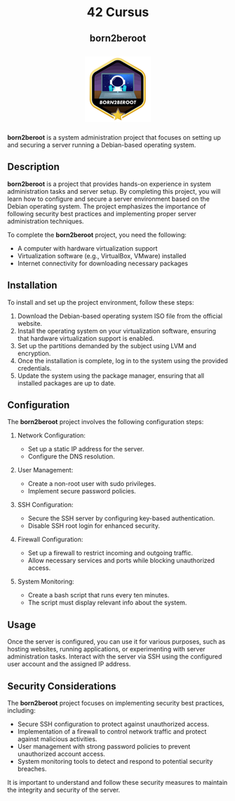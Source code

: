 <h1 align=center>
  42 Cursus
 </h1>
<h2 align=center>
  born2beroot
</h2>
<h2 align=center>

  ![born Logo](https://github.com/beatrizdile/beatrizdile-utils/blob/master/born2berootm.png)
</h2>

**born2beroot** is a system administration project that focuses on setting up and securing a server running a Debian-based operating system.

## Description

**born2beroot** is a project that provides hands-on experience in system administration tasks and server setup. By completing this project, you will learn how to configure and secure a server environment based on the Debian operating system. The project emphasizes the importance of following security best practices and implementing proper server administration techniques.

To complete the **born2beroot** project, you need the following:

- A computer with hardware virtualization support
- Virtualization software (e.g., VirtualBox, VMware) installed
- Internet connectivity for downloading necessary packages

## Installation

To install and set up the project environment, follow these steps:

1. Download the Debian-based operating system ISO file from the official website.
2. Install the operating system on your virtualization software, ensuring that hardware virtualization support is enabled.
3. Set up the partitions demanded by the subject using LVM and encryption.
4. Once the installation is complete, log in to the system using the provided credentials.
5. Update the system using the package manager, ensuring that all installed packages are up to date.

## Configuration

The **born2beroot** project involves the following configuration steps:

1. Network Configuration:
   - Set up a static IP address for the server.
   - Configure the DNS resolution.

2. User Management:
   - Create a non-root user with sudo privileges.
   - Implement secure password policies.

3. SSH Configuration:
   - Secure the SSH server by configuring key-based authentication.
   - Disable SSH root login for enhanced security.

4. Firewall Configuration:
   - Set up a firewall to restrict incoming and outgoing traffic.
   - Allow necessary services and ports while blocking unauthorized access.

5. System Monitoring:
   - Create a bash script that runs every ten minutes.
   - The script must display relevant info about the system.

## Usage

Once the server is configured, you can use it for various purposes, such as hosting websites, running applications, or experimenting with server administration tasks. Interact with the server via SSH using the configured user account and the assigned IP address.

## Security Considerations

The **born2beroot** project focuses on implementing security best practices, including:

- Secure SSH configuration to protect against unauthorized access.
- Implementation of a firewall to control network traffic and protect against malicious activities.
- User management with strong password policies to prevent unauthorized account access.
- System monitoring tools to detect and respond to potential security breaches.

It is important to understand and follow these security measures to maintain the integrity and security of the server.
